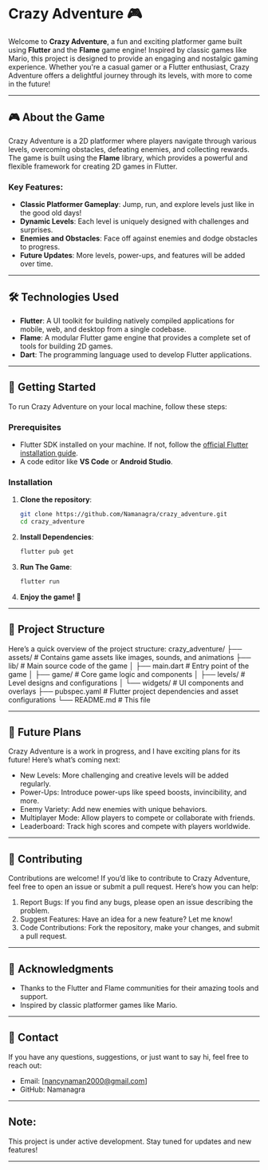 # Crazy Adventure 🎮

Welcome to **Crazy Adventure**, a fun and exciting platformer game built using **Flutter** and the **Flame** game engine! Inspired by classic games like Mario, this project is designed to provide an engaging and nostalgic gaming experience. Whether you're a casual gamer or a Flutter enthusiast, Crazy Adventure offers a delightful journey through its levels, with more to come in the future!

---

## 🎮 About the Game

Crazy Adventure is a 2D platformer where players navigate through various levels, overcoming obstacles, defeating enemies, and collecting rewards. The game is built using the **Flame** library, which provides a powerful and flexible framework for creating 2D games in Flutter.

### Key Features:
- **Classic Platformer Gameplay**: Jump, run, and explore levels just like in the good old days!
- **Dynamic Levels**: Each level is uniquely designed with challenges and surprises.
- **Enemies and Obstacles**: Face off against enemies and dodge obstacles to progress.
- **Future Updates**: More levels, power-ups, and features will be added over time.

---

## 🛠️ Technologies Used

- **Flutter**: A UI toolkit for building natively compiled applications for mobile, web, and desktop from a single codebase.
- **Flame**: A modular Flutter game engine that provides a complete set of tools for building 2D games.
- **Dart**: The programming language used to develop Flutter applications.

---

## 🚀 Getting Started

To run Crazy Adventure on your local machine, follow these steps:

### Prerequisites
- Flutter SDK installed on your machine. If not, follow the [official Flutter installation guide](https://flutter.dev/docs/get-started/install).
- A code editor like **VS Code** or **Android Studio**.

### Installation
1. **Clone the repository**:
   ```bash
   git clone https://github.com/Namanagra/crazy_adventure.git
   cd crazy_adventure

2. **Install Dependencies**:
   ```bash
   flutter pub get

4. **Run The Game**:
   ```bash
   flutter run

6. **Enjoy the game! 🎉**

---

## 📂 Project Structure

Here’s a quick overview of the project structure:
crazy_adventure/
├── assets/ # Contains game assets like images, sounds, and animations
├── lib/ # Main source code of the game
│ ├── main.dart # Entry point of the game
│ ├── game/ # Core game logic and components
│ ├── levels/ # Level designs and configurations
│ └── widgets/ # UI components and overlays
├── pubspec.yaml # Flutter project dependencies and asset configurations
└── README.md # This file

---

## 🎯 Future Plans

Crazy Adventure is a work in progress, and I have exciting plans for its future! Here’s what’s coming next:

- New Levels: More challenging and creative levels will be added regularly.
- Power-Ups: Introduce power-ups like speed boosts, invincibility, and more.
- Enemy Variety: Add new enemies with unique behaviors.
- Multiplayer Mode: Allow players to compete or collaborate with friends.
- Leaderboard: Track high scores and compete with players worldwide.

---

## 🤝 Contributing

Contributions are welcome! If you’d like to contribute to Crazy Adventure, feel free to open an issue or submit a pull request. Here’s how you can help:

1. Report Bugs: If you find any bugs, please open an issue describing the problem.
2. Suggest Features: Have an idea for a new feature? Let me know!
3. Code Contributions: Fork the repository, make your changes, and submit a pull request.

---

## 🙏 Acknowledgments

- Thanks to the Flutter and Flame communities for their amazing tools and support.
- Inspired by classic platformer games like Mario.

---

## 📧 Contact

If you have any questions, suggestions, or just want to say hi, feel free to reach out:
- Email: [nancynaman2000@gmail.com]
- GitHub: Namanagra

---

## Note: 
This project is under active development. Stay tuned for updates and new features!

---




